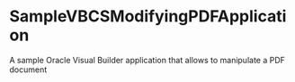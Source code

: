 # SampleVBCSModifyingPDFApplication
A sample Oracle Visual Builder application that allows to manipulate a PDF document
